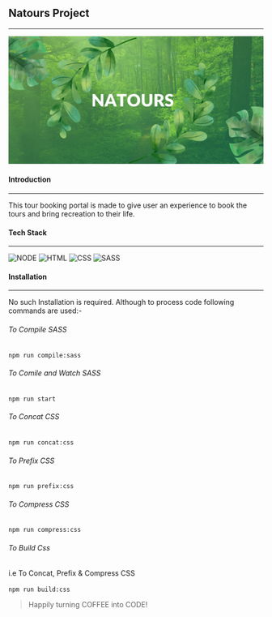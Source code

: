 ## Natours Project

***
![Profile Image](https://github.com/himakhaitan/Natours/blob/main/img/profile.png)

#### Introduction

***

This tour booking portal is made to give user an experience to book the tours and bring recreation to their life.

#### Tech Stack

***

![NODE](https://img.shields.io/badge/NODE-%F0%9F%A4%8D-orange "NODE")
![HTML](https://img.shields.io/badge/HTML-%F0%9F%A4%8D-lightgrey "HTML")
![CSS](https://img.shields.io/badge/CSS-%F0%9F%A4%8D-red "CSS")
![SASS](https://img.shields.io/badge/SASS-%F0%9F%A4%8D-orange "SASS")

#### Installation

***

No such Installation is required. Although to process code following commands are used:- 

###### To Compile SASS

`npm run compile:sass`

###### To Comile and Watch SASS

`npm run start`

###### To Concat CSS

`npm run concat:css`

###### To Prefix CSS

`npm run prefix:css`

###### To Compress CSS

`npm run compress:css`

###### To Build Css

i.e To Concat, Prefix & Compress CSS

`npm run build:css`

> Happily turning COFFEE into CODE!
